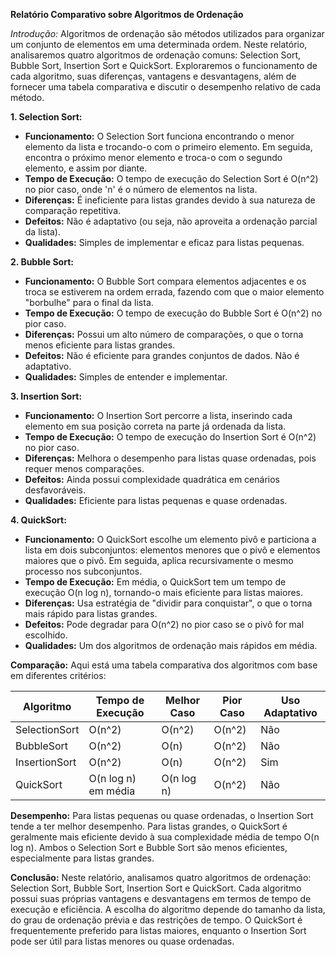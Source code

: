 **Relatório Comparativo sobre Algoritmos de Ordenação**

*Introdução:*
Algoritmos de ordenação são métodos utilizados para organizar um conjunto de elementos em uma determinada ordem. Neste relatório, analisaremos quatro algoritmos de ordenação comuns: Selection Sort, Bubble Sort, Insertion Sort e QuickSort. Exploraremos o funcionamento de cada algoritmo, suas diferenças, vantagens e desvantagens, além de fornecer uma tabela comparativa e discutir o desempenho relativo de cada método.

**1. Selection Sort:**
- **Funcionamento:** O Selection Sort funciona encontrando o menor elemento da lista e trocando-o com o primeiro elemento. Em seguida, encontra o próximo menor elemento e troca-o com o segundo elemento, e assim por diante.
- **Tempo de Execução:** O tempo de execução do Selection Sort é O(n^2) no pior caso, onde 'n' é o número de elementos na lista.
- **Diferenças:** É ineficiente para listas grandes devido à sua natureza de comparação repetitiva.
- **Defeitos:** Não é adaptativo (ou seja, não aproveita a ordenação parcial da lista).
- **Qualidades:** Simples de implementar e eficaz para listas pequenas.

**2. Bubble Sort:**
- **Funcionamento:** O Bubble Sort compara elementos adjacentes e os troca se estiverem na ordem errada, fazendo com que o maior elemento "borbulhe" para o final da lista.
- **Tempo de Execução:** O tempo de execução do Bubble Sort é O(n^2) no pior caso.
- **Diferenças:** Possui um alto número de comparações, o que o torna menos eficiente para listas grandes.
- **Defeitos:** Não é eficiente para grandes conjuntos de dados. Não é adaptativo.
- **Qualidades:** Simples de entender e implementar.

**3. Insertion Sort:**
- **Funcionamento:** O Insertion Sort percorre a lista, inserindo cada elemento em sua posição correta na parte já ordenada da lista.
- **Tempo de Execução:** O tempo de execução do Insertion Sort é O(n^2) no pior caso.
- **Diferenças:** Melhora o desempenho para listas quase ordenadas, pois requer menos comparações.
- **Defeitos:** Ainda possui complexidade quadrática em cenários desfavoráveis.
- **Qualidades:** Eficiente para listas pequenas e quase ordenadas.

**4. QuickSort:**
- **Funcionamento:** O QuickSort escolhe um elemento pivô e particiona a lista em dois subconjuntos: elementos menores que o pivô e elementos maiores que o pivô. Em seguida, aplica recursivamente o mesmo processo nos subconjuntos.
- **Tempo de Execução:** Em média, o QuickSort tem um tempo de execução O(n log n), tornando-o mais eficiente para listas maiores.
- **Diferenças:** Usa estratégia de "dividir para conquistar", o que o torna mais rápido para listas grandes.
- **Defeitos:** Pode degradar para O(n^2) no pior caso se o pivô for mal escolhido.
- **Qualidades:** Um dos algoritmos de ordenação mais rápidos em média.

**Comparação:**
Aqui está uma tabela comparativa dos algoritmos com base em diferentes critérios:

| Algoritmo     | Tempo de Execução   | Melhor Caso | Pior Caso  | Uso Adaptativo   |
|---------------|----------------------|-------------|------------|------------------|
| SelectionSort | O(n^2)               | O(n^2)      | O(n^2)     | Não              |
| BubbleSort    | O(n^2)               | O(n)        | O(n^2)     | Não              |
| InsertionSort | O(n^2)               | O(n)        | O(n^2)     | Sim              |
| QuickSort     | O(n log n) em média  | O(n log n) | O(n^2)     | Não              |

**Desempenho:**
Para listas pequenas ou quase ordenadas, o Insertion Sort tende a ter melhor desempenho. Para listas grandes, o QuickSort é geralmente mais eficiente devido à sua complexidade média de tempo O(n log n). Ambos o Selection Sort e Bubble Sort são menos eficientes, especialmente para listas grandes.

**Conclusão:**
Neste relatório, analisamos quatro algoritmos de ordenação: Selection Sort, Bubble Sort, Insertion Sort e QuickSort. Cada algoritmo possui suas próprias vantagens e desvantagens em termos de tempo de execução e eficiência. A escolha do algoritmo depende do tamanho da lista, do grau de ordenação prévia e das restrições de tempo. O QuickSort é frequentemente preferido para listas maiores, enquanto o Insertion Sort pode ser útil para listas menores ou quase ordenadas.
